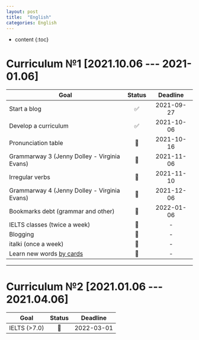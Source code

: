 ```yaml
---
layout: post
title:  "English"
categories: English
---
```


* content
{:toc}


# Curriculum №1 [**2021.10.06 --- 2021-01.06**]

Goal | Status | &nbsp;&nbsp;&nbsp;Deadline&nbsp;&nbsp;&nbsp;
---|:---:|:---:|
Start a blog | ✅ | 2021-09-27
Develop a curriculum | ✅ | 2021-10-06
Pronunciation table | 🧐 | 2021-10-16
Grammarway 3 (Jenny Dolley - Virginia Evans) | 🧐 | 2021-11-06
Irregular verbs | 📌 | 2021-11-10
Grammarway 4 (Jenny Dolley - Virginia Evans) | 📌 | 2021-12-06
Bookmarks debt (grammar and other) | 📌 | 2022-01-06
IELTS classes (twice a week) | 📆 | -
Blogging | 📆 | -
italki (once a week) | 📆 | -
Learn new words [by cards](https://www.youtube.com/watch?v=LMLJ6tUws14) | 📆 | -

___


# Curriculum №2 [**2021.01.06 --- 2021.04.06**]

Goal | Status | &nbsp;&nbsp;&nbsp;Deadline&nbsp;&nbsp;&nbsp;
---|:---:|:---:|
IELTS (>7.0) | 📌 | 2022-03-01
